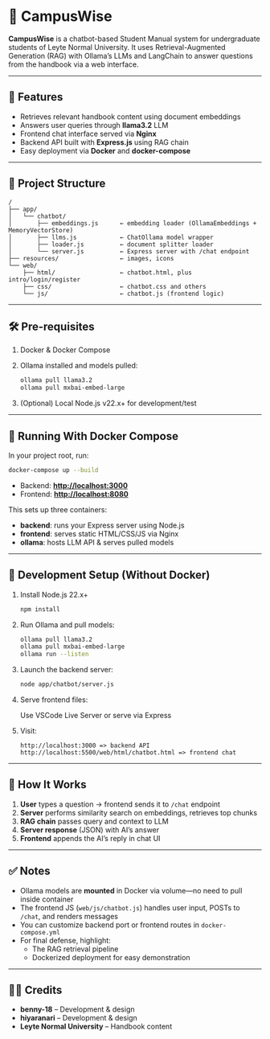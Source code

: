 # 📘 CampusWise

**CampusWise** is a chatbot-based Student Manual system for undergraduate students of Leyte Normal University. It uses Retrieval-Augmented Generation (RAG) with Ollama’s LLMs and LangChain to answer questions from the handbook via a web interface.

---

## 🚀 Features

- Retrieves relevant handbook content using document embeddings
- Answers user queries through **llama3.2** LLM
- Frontend chat interface served via **Nginx**
- Backend API built with **Express.js** using RAG chain
- Easy deployment via **Docker** and **docker-compose**

---

## 🧩 Project Structure

```
/
├── app/
│   └── chatbot/
│       ├── embeddings.js      ← embedding loader (OllamaEmbeddings + MemoryVectorStore)
│       ├── llms.js            ← ChatOllama model wrapper
│       ├── loader.js          ← document splitter loader
│       └── server.js          ← Express server with /chat endpoint
├── resources/                 ← images, icons
└── web/
    ├── html/                  ← chatbot.html, plus intro/login/register
    ├── css/                   ← chatbot.css and others
    └── js/                    ← chatbot.js (frontend logic)

```

---

## 🛠 Pre-requisites

1. Docker & Docker Compose
2. Ollama installed and models pulled:
    
    ```bash
    ollama pull llama3.2
    ollama pull mxbai-embed-large
    ```
    
3. (Optional) Local Node.js v22.x+ for development/test

---

## 🐳 Running With Docker Compose

In your project root, run:

```bash
docker-compose up --build
```

- Backend: [**http://localhost:3000**](http://localhost:3000/)
- Frontend: [**http://localhost:8080**](http://localhost:8080/)

This sets up three containers:

- **backend**: runs your Express server using Node.js
- **frontend**: serves static HTML/CSS/JS via Nginx
- **ollama**: hosts LLM API & serves pulled models

---

## 🔧 Development Setup (Without Docker)

1. Install Node.js 22.x+
    
    ```bash
    npm install
    ```
    
2. Run Ollama and pull models:
    
    ```bash
    ollama pull llama3.2
    ollama pull mxbai-embed-large
    ollama run --listen
    ```
    
3. Launch the backend server:
    
    ```bash
    node app/chatbot/server.js
    ```
    
4. Serve frontend files:
    
    Use VSCode Live Server or serve via Express
    
5. Visit:
    
    ```
    http://localhost:3000 => backend API
    http://localhost:5500/web/html/chatbot.html => frontend chat
    ```
    

---

## 💬 How It Works

1. **User** types a question → frontend sends it to `/chat` endpoint
2. **Server** performs similarity search on embeddings, retrieves top chunks
3. **RAG chain** passes query and context to LLM
4. **Server response** (JSON) with AI’s answer
5. **Frontend** appends the AI’s reply in chat UI

---

## ✅ Notes

- Ollama models are **mounted** in Docker via volume—no need to pull inside container
- The frontend JS (`web/js/chatbot.js`) handles user input, POSTs to `/chat`, and renders messages
- You can customize backend port or frontend routes in `docker-compose.yml`
- For final defense, highlight:
    - The RAG retrieval pipeline
    - Dockerized deployment for easy demonstration

---

## 🧑‍🏫 Credits

- **benny-18** – Development & design
- **hiyaranari** – Development & design
- **Leyte Normal University** – Handbook content

